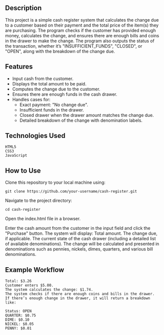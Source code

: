 ## Description

This project is a simple cash register system that calculates the change due to a customer based on their payment and the total price of the item(s) they are purchasing. The program checks if the customer has provided enough money, calculates the change, and ensures there are enough bills and coins in the drawer to make the change. The program also outputs the status of the transaction, whether it’s "INSUFFICIENT_FUNDS", "CLOSED", or "OPEN", along with the breakdown of the change due.

## Features

- Input cash from the customer.
- Displays the total amount to be paid.
- Computes the change due to the customer.
- Ensures there are enough funds in the cash drawer.
- Handles cases for:
    - Exact payment: "No change due".
    - Insufficient funds in the drawer.
    - Closed drawer when the drawer amount matches the change due.
    - Detailed breakdown of the change with denomination labels.

## Technologies Used

    HTML5
    CSS3
    JavaScript

## How to Use

Clone this repository to your local machine using:

    git clone https://github.com/your-username/cash-register.git

Navigate to the project directory:

    cd cash-register
    
Open the index.html file in a browser.

Enter the cash amount from the customer in the input field and click the "Purchase" button.
The system will display:
    Total amount.
    The change due, if applicable.
    The current state of the cash drawer (including a detailed list of available denominations).
The change will be calculated and presented in denominations such as pennies, nickels, dimes, quarters, and various bill denominations.

## Example Workflow

    Total: $3.26
    Customer enters $5.00.
    The system calculates the change: $1.74.
    The system checks if there are enough coins and bills in the drawer.
    If there’s enough change in the drawer, it will return a breakdown like:

    Status: OPEN
    QUARTER: $0.75
    DIME: $0.10
    NICKEL: $0.05
    PENNY: $0.01

